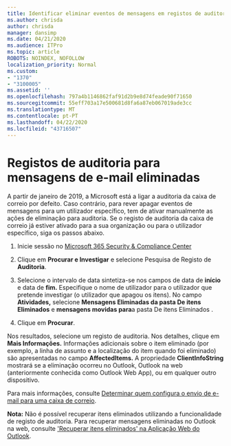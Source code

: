 ```yaml
---
title: Identificar eliminar eventos de mensagens em registos de auditoria
ms.author: chrisda
author: chrisda
manager: dansimp
ms.date: 04/21/2020
ms.audience: ITPro
ms.topic: article
ROBOTS: NOINDEX, NOFOLLOW
localization_priority: Normal
ms.custom:
- "1370"
- "3100005"
ms.assetid: ''
ms.openlocfilehash: 797a4b1146862faf91d2b9e8d74feade90f71650
ms.sourcegitcommit: 55eff703a17e500681d8fa6a87eb067019ade3cc
ms.translationtype: MT
ms.contentlocale: pt-PT
ms.lasthandoff: 04/22/2020
ms.locfileid: "43716507"
---
```

# <a name="audit-logs-for-deleted-email-messages"></a>Registos de auditoria para mensagens de e-mail eliminadas

A partir de janeiro de 2019, a Microsoft está a ligar a auditoria da caixa de correio por defeito. Caso contrário, para rever apagar eventos de mensagens para um utilizador específico, tem de ativar manualmente as ações de eliminação para auditoria. Se o registo de auditoria da caixa de correio já estiver ativado para a sua organização ou para o utilizador específico, siga os passos abaixo.

1. Inicie sessão no [Microsoft 365 Security & Compliance Center](https://protection.office.com/)

2. Clique em **Procurar e Investigar** e selecione Pesquisa de Registo de **Auditoria**.

3. Selecione o intervalo de data sintetiza-se nos campos de data de **início** e data de **fim.** Especifique o nome de utilizador para o utilizador que pretende investigar (o utilizador que apagou os itens). No campo **Atividades,** selecione **Mensagens Eliminadas da pasta De itens Eliminados** e **mensagens movidas para**a pasta De itens Eliminados .

4. Clique em **Procurar**.

Nos resultados, selecione um registo de auditoria. Nos detalhes, clique em **Mais Informações.** Informações adicionais sobre o item eliminado (por exemplo, a linha de assunto e a localização do item quando foi eliminado) são apresentadas no campo **AffectedItems.** A propriedade **ClientInfoString** mostrará se a eliminação ocorreu no Outlook, Outlook na web (anteriormente conhecida como Outlook Web App), ou em qualquer outro dispositivo.

Para mais informações, consulte [Determinar quem configura o envio de e-mail para uma caixa de correio](https://docs.microsoft.com/office365/securitycompliance/auditing-troubleshooting-scenarios#determining-if-a-user-deleted-email-items).

**Nota:** Não é possível recuperar itens eliminados utilizando a funcionalidade de registo de auditoria. Para recuperar mensagens eliminadas no Outlook na web, consulte ['Recuperar itens eliminados' na Aplicação Web do Outlook](https://support.office.com/article/C3D8FC15-EEEF-4F1C-81DF-E27964B7EDD4).
